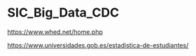 # SIC_Big_Data_CDC
https://www.whed.net/home.php

https://www.universidades.gob.es/estadistica-de-estudiantes/
